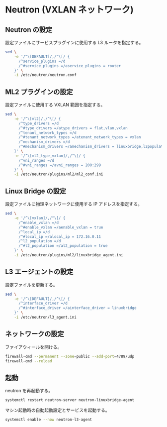 # Neutron (VXLAN ネットワーク)

## Neutron の設定

設定ファイルにサービスプラグインに使用する L3 ルータを指定する。

```sh
sed \
    -e '/^\[DEFAULT]/,/^\[/ {
      /^service_plugins =/d
      /^#service_plugins =/aservice_plugins = router
    }' \
    -i /etc/neutron/neutron.conf
```

## ML2 プラグインの設定

設定ファイルに使用する VXLAN 範囲を指定する。

```sh
sed \
    -e '/^\[ml2]/,/^\[/ {
      /^type_drivers =/d
      /^#type_drivers =/atype_drivers = flat,vlan,vxlan
      /^tenant_network_types =/d
      /^#tenant_network_types =/atenant_network_types = vxlan
      /^mechanism_drivers =/d
      /^#mechanism_drivers =/amechanism_drivers = linuxbridge,l2population
    }' \
    -e '/^\[ml2_type_vxlan]/,/^\[/ {
      /^vni_ranges =/d
      /^#vni_ranges =/avni_ranges = 200:299
    }' \
    -i /etc/neutron/plugins/ml2/ml2_conf.ini
```

## Linux Bridge の設定

設定ファイルに物理ネットワークに使用する IP アドレスを指定する。

```sh
sed \
    -e '/^\[vxlan]/,/^\[/ {
      /^enable_vxlan =/d
      /^#enable_vxlan =/aenable_vxlan = true
      /^local_ip =/d
      /^#local_ip =/alocal_ip = 172.16.0.11
      /^l2_population =/d
      /^#l2_population =/al2_population = true
    }' \
    -i /etc/neutron/plugins/ml2/linuxbridge_agent.ini
```

## L3 エージェントの設定

設定ファイルを更新する。

```sh
sed \
    -e '/^\[DEFAULT]/,/^\[/ {
      /^interface_driver =/d
      /^#interface_driver =/ainterface_driver = linuxbridge
    }' \
    -i /etc/neutron/l3_agent.ini
```

## ネットワークの設定

ファイアウィールを開ける。

```sh
firewall-cmd --permanent --zone=public --add-port=4789/udp
firewall-cmd --reload
```

## 起動

neutron を再起動する。

```sh
systemctl restart neutron-server neutron-linuxbridge-agent
```

マシン起動時の自動起動設定とサービスを起動する。

```sh
systemctl enable --now neutron-l3-agent
```
